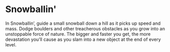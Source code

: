 # Snowballin'
In Snowballin’, guide a small snowball down a hill as it picks up speed and mass. Dodge boulders and other treacherous obstacles as you grow into an unstoppable force of nature. The bigger and faster you get, the more devastation you’ll cause as you slam into a new object at the end of every level.
